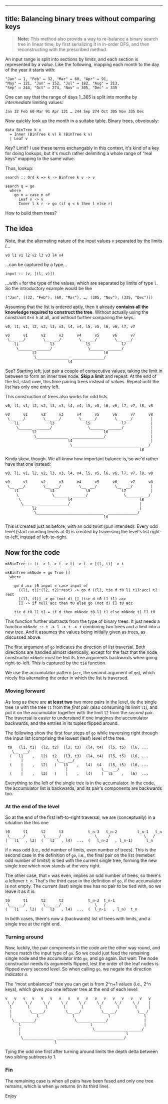 
---
title: Balancing binary trees without comparing keys
---

> **Note:** This method also provids a way to re-balance a binary
> search tree in linear time, by first serializing it in in-order DFS,
> and then reconstructing with the prescribed method.

An input range is split into sections by *limits*, and each section is
represented by a *value*.  Like the following, mapping each month to
the day of the year it starts with:

    "Jan" ↦ 1, "Feb" ↦ 32, "Mar" ↦ 60, "Apr" ↦ 91,
    "May" ↦ 121, "Jun" ↦ 152, "Jul" ↦ 182, "Aug" ↦ 213,
    "Sep" ↦ 244, "Oct" ↦ 274, "Nov" ↦ 305, "Dec" ↦ 335

One can say that the range of days 1..365 is split into months by
*intermediate* limiting values:

    Jan 32 Feb 60 Mar 91 Apr 121 … 244 Sep 274 Oct 305 Nov 335 Dec

Now quickly look up the month in a suitabe table.  Binary trees,
obvoiously:

    data BinTree k v
      = Inner (BinTree k v) k (BinTree k v)
      | Leaf v

Key?  Limit?  I use these terms exchangably in this context, it's kind
of a key for doing lookups, but it's much rather delimiting a whole
range of “real keys” mapping to the same value.

Thus, lookup:

    search :: Ord k => k -> BinTree k v -> v

    search q = go
      where
        go n = case n of
          Leaf v -> v
          Inner l k r -> go (if q < k then l else r)

How to build them trees?


The idea
--------

Note, that the alternating nature of the input values *v* separated by
the limits *l*…

    v0 l1 v1 l2 v2 l3 v3 l4 v4

…can be captured by a type…

    input :: (v, [(l, v)])

…with `v` for the type of the values, which are separated by limits of
type `l`.  So the introductory example would be like

    ("Jan", [(32, "Feb"), (60, "Mar"), …, (305, "Nov"), (335, "Dec")])

Assuming that the list is ordered aptly, then it already **contains
all the knowledge required to construct the tree**.  Without actually
using the constraint `Ord k` at all, and without further comparing the
keys.

    v0, l1, v1, l2, v2, l3, v3, l4, v4, l5, v5, l6, v6, l7, v7

    v0      v1      v2      v3      v4      v5      v6      v7
     \__  __/        \__  __/        \__  __/        \__  __/
        l1              l3              l5              l7
         \______  ______/                \______  ______/
                l2                              l6
                 \______________  ______________/
                                l4

See?  Starting left, just pair a couple of consecutive values, taking
the limit in between to form an inner tree node.  **Skip a limit** and
repeat.  At the end of the list, start over, this time pairing trees
instead of values.  Repeat until the list has only one entry left.

This construction of trees also works for odd lists

    v0, l1, v1, l2, v2, l3, v3, l4, v4, l5, v5, l6, v6, l7, v7, l8, v8

    v0      v1      v2      v3      v4      v5      v6      v7      v8
     \__  __/        \__  __/        \__  __/        \__  __/        |
        l1              l3              l5              l7           |
         \______  ______/                \______  ______/            |
                l2                              l6                   |
                 \______________  ______________/                    |
                                l4                                   |
                                 \______________________________  __/
                                                                l8

Kinda skew, though.  We all know how important balance is, so we'd
rather have that one instead:

    v0, l1, v1, l2, v2, l3, v3, l4, v4, l5, v5, l6, v6, l7, v7, l8, v8

    v0      v1      v2      v3      v4      v5      v6      v7      v8
     \__  __/        \__  __/        \__  __/        \__  __/        |
        l1              l3              l5              l7           |
         \               \______  ______/                \______  __/
          \                     l4                              l8
           \____  ______________/                               |
                l2                                              |
                 \______________________________  _____________/
                                                l6

This is created just as before, with an odd twist (pun intended):
Every odd level (start counting levels at 0) is created by traversing
the level's list right-to-left, instead of left-to-right.


Now for the code
----------------

    mkBinTree :: (t -> l -> t -> t) -> t -> [(l, t)] -> t

    mkBinTree mkNode = go True []
      where

        go d acc t0 input = case input of
          ((l1, t1):(l2, t2):rest) -> go d ((l2, tie d t0 l1 t1):acc) t2 rest
          [(l1, t1)] -> go (not d) [] (tie d t0 l1 t1) acc
          [] -> if null acc then t0 else go (not d) [] t0 acc

        tie d t0 l1 t1 = if d then mkNode t0 l1 t1 else mkNode t1 l1 t0

This function further abstracts from the type of binary trees.  It
just needs a function `mkNode :: t -> l -> t -> t` combining two trees
and a limit into a new tree.  And it assumes the values being
initially given as trees, as discussed above.

The first argument of `go` indicates the direction of list traversal.
Both directions are handled almost identically, except for the fact
that the node constructor `mkNode` must be fed its tree arguments
backwards when going right-to-left.  This is captured by the `tie`
function.

We use the accumulator pattern (`acc`, the second argument of `go`),
which nicely fits alternating the order in which the list is
traversed.


### Moving forward

As long as there are **at least two** two more pairs in the level, tie
the single tree `t0` with the tree `t1` from the *first* pair (also
consuming its limit `l1`), and put it on the accumulator together with
the limit `l2` from the *second* pair.  The traversal is easier to
understand if one imagines the accumulator backwards, and the entries
in its tuples flipped around.

The following show the first four steps of `go` while traversing right
through the input list (comprising the lowest (leaf) level of the
tree.

     t0   (l1, t1)  (l2, t2)  (l3, t3)  (l4, t4)  (l5, t5)  (l6, ...
       \__  __/
      (   l1    ,   l2)  t2   (l3, t3)  (l4, t4)  (l5, t5)  (l6, ...
           |               \__  __/
      (    |    ,   l2)   (   l3    ,   l4)  t4   (l5, t5)  (l6, ...
           |                   |               \__  __/
      (    |    ,   l2)   (    |    ,   l4)    (  l5    ,   l6)  ...

Everything to the left of the single tree is in the accumulator.  In
the code, the accumulator list is backwards, and its pair's components
are backwards too.


### At the end of the level

So at the end of the first left-to-right traversal, we are
(conceptually) in a situation like this one

    t0      t1      t2      t3           t_n-3   t_n-2         t_n-1   t_n
     \__  __/        \__  __/               \     /               \   /
    (   l1   , l2)  (   l3   , l4)  ...  (   l_n-2   , l_n-1)      l_n

if `n` was odd (i.e., odd number of limits, even number of trees).
This is the second case in the definition of `go`, i.e., the final
pair on the list (remeber: odd number of limits!) is tied with the
current single tree, forming the new single tree which now stands at
the very right.

The other case, that `n` was even, implies an odd number of trees, so
there's a leftover `t_n`.  That's the third case in the definition of
`go`, if the accumulator is not empty.  The current (last) single tree
has no pair to be tied with, so we leave it as it is:

    t0      t1      t2      t3           t_n-2  t_n-1
     \__  __/        \__  __/               \   /
    (   l1   , l2)  (   l3   , l4)  ...  (  l_n-1   , l_n)  t_n

In both cases, there's now a (backwards) list of trees with limits,
and a single tree at the right end.


### Turning around

Now, luckily, the pair components in the code are the other way round,
and hence match the input type of `go`.  So we could just feed the
remaining single node and the accumulator into `go`, and go again.
But wait: The node constructor needs its arguments flipped, lest the
order of the leaf nodes is flipped every second level.  So when
calling `go`, we negate the direction indicator `d`.

The “most unbalanced” tree you can get is from 2^n+1 values (i.e., 2^n
keys), which gives you one leftover tree at the end of each level:

    v   v   v   v   v   v   v   v   v   v   v   v   v   v   v   v   v
     \ /     \ /     \ /     \ /     \ /     \ /     \ /     \ /    |
      l       l       l       l       l       l       l       l     |
      |        \__ __/         \__ __/         \__ __/         \__ /
      |           l               l               l               l
       \__ ______/                 \______ ______/                |
          l                               l                       |
          |                                \______________ ______/
          |                                               l
           \______________ ______________________________/
                          l

Tying the odd one first after turning around limits the depth delta
between two sibling subtrees to 1.


### Fin

The remaining case is when all pairs have been fused and only one tree
remains, which is when `go` returns (in its third line).

Enjoy
